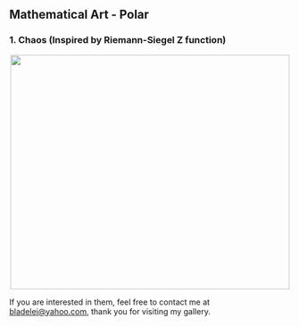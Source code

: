 ## Mathematical Art - Polar

### 1. Chaos (Inspired by Riemann-Siegel Z function)
<p align="center"><img src= "https://user-images.githubusercontent.com/66701331/182991943-ef869548-e8d5-4c52-829a-8884657ca6b5.png" width="500" height="420" ></p>


If you are interested in them, feel free to contact me at bladelei@yahoo.com, thank you for visiting my gallery.
